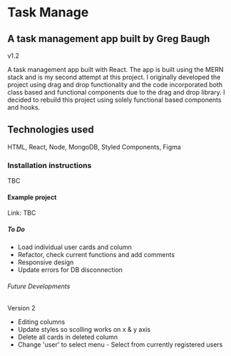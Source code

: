 # Task Manage
## A task management app built by Greg Baugh
v1.2

A task management app built with React. 
The app is built using the MERN stack and is my second attempt at this project.
I originally developed the project using drag and drop functionality and the code incorporated both class based and functional components due to the drag and drop library. I decided to rebuild
this project using solely functional based components and hooks.

## Technologies used
HTML, React, Node, MongoDB, Styled Components, Figma

### Installation instructions
TBC

#### Example project
Link: TBC

##### To Do 
* Load individual user cards and column  
* Refactor, check current functions and add comments
* Responsive design
* Update errors for DB disconnection

###### Future Developments
Version 2  
* Editing columns
* Update styles so scolling works on x & y axis  
* Delete all cards in deleted column  
* Change 'user' to select menu - Select from currently registered users  
